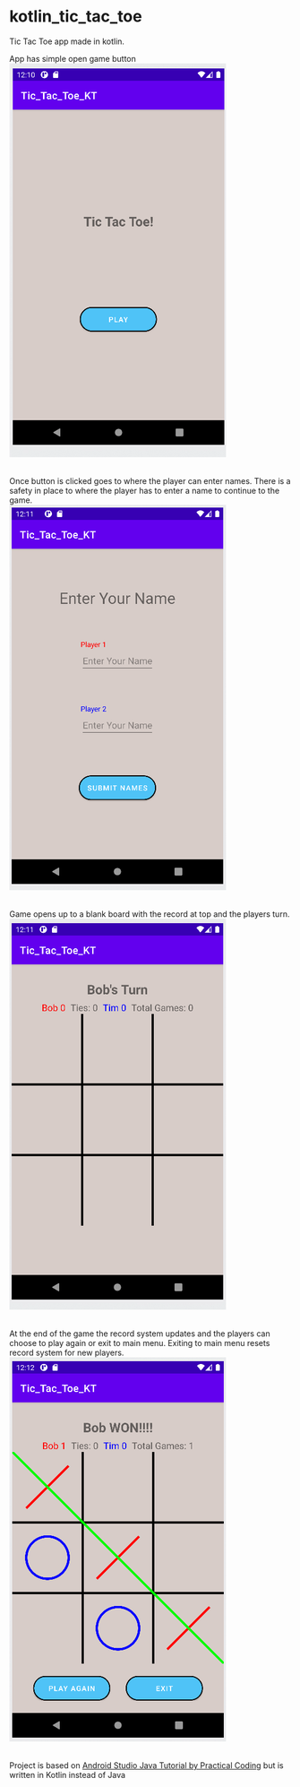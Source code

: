 # kotlin_tic_tac_toe
Tic Tac Toe app made in kotlin.

App has simple open game button <br />
![](Tic_Tac_Toe_Images/Main_Menu_Screen.png) 
<br />
<br />

Once button is clicked goes to where the player can enter names.
There is a safety in place to where the player has to enter a name to continue to the game. <br />
![](Tic_Tac_Toe_Images/Player_Enter_Name.png)
<br />
<br />

Game opens up to a blank board with the record at top and the players turn. <br />
![](Tic_Tac_Toe_Images/Start_Of_Game.png)
<br />
<br />

At the end of the game the record system updates and the players can choose to play again or exit to main menu. 
Exiting to main menu resets record system for new players.<br />
![](Tic_Tac_Toe_Images/End_Of_Game.png)
<br />
<br />

Project is based on [Android Studio Java Tutorial by Practical Coding](https://youtube.com/playlist?list=PLcSIMAULmMyftO2SvNGE5mmYKKeAWCJUm) but is written in Kotlin instead of Java
